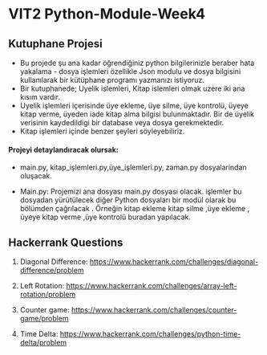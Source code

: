 # VIT2 Python-Module-Week4
## Kutuphane Projesi
- Bu projede şu ana kadar öğrendiğiniz python bilgilerinizle beraber hata yakalama - dosya işlemleri  özellikle Json modulu ve dosya bilgisini kullanılarak bir kütüphane programı yazmanızı istiyoruz.
- Bir kutuphanede; Uyelik islemleri, Kitap islemleri  olmak uzere iki ana kısım vardır.
- Uyelik işlemleri içerisinde üye ekleme, üye silme, üye kontrolü, üyeye kitap verme, üyeden iade kitap alma bilgisi bulunmaktadır. Bir de üyelik verisinin kaydedildigi bir database veya dosya gerekmektedir. 
- Kitap işlemleri içinde benzer şeyleri söyleyebiliriz.

#### Projeyi detaylandıracak olursak:
 * main.py, kitap_işlemleri.py,üye_işlemleri.py, zaman.py  dosyalarindan oluşacak.
- Main.py:
Projemizi ana dosyası main.py dosyası olacak. işlemler bu dosyadan yürütülecek diğer Python dosyaları bir modül olarak bu bölümden çağrılacak . Örneğin kitap ekleme kitap silme ,üye ekleme , üyeye kitap verme ,üye kontrolü buradan yapılacak.

## Hackerrank Questions

1. Diagonal Difference: https://www.hackerrank.com/challenges/diagonal-difference/problem

2. Left Rotation: https://www.hackerrank.com/challenges/array-left-rotation/problem

3. Counter game: https://www.hackerrank.com/challenges/counter-game/problem

4. Time Delta: https://www.hackerrank.com/challenges/python-time-delta/problem
